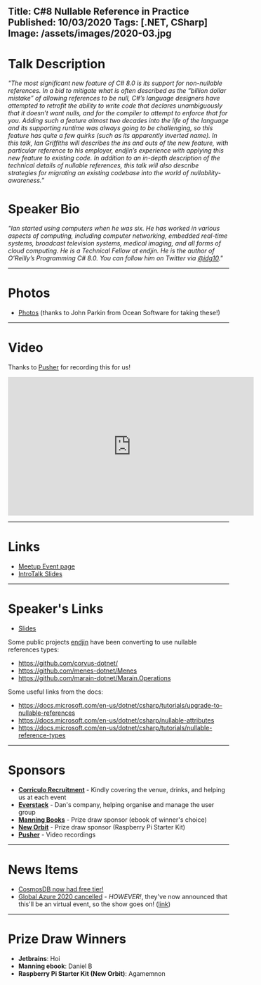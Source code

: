 Title: C#8 Nullable Reference in Practice
Published: 10/03/2020
Tags: [.NET, CSharp]
Image: /assets/images/2020-03.jpg
---
# Talk Description

_"The most significant new feature of C# 8.0 is its support for non-nullable references. In a bid to mitigate what is often described as the “billion dollar mistake” of allowing references to be null, C#’s language designers have attempted to retrofit the ability to write code that declares unambiguously that it doesn’t want nulls, and for the compiler to attempt to enforce that for you. Adding such a feature almost two decades into the life of the language and its supporting runtime was always going to be challenging, so this feature has quite a few quirks (such as its apparently inverted name). In this talk, Ian Griffiths will describes the ins and outs of the new feature, with particular reference to his employer, endjin’s experience with applying this new feature to existing code. In addition to an in-depth description of the technical details of nullable references, this talk will also describe strategies for migrating an existing codebase into the world of nullability-awareness.”_

# Speaker Bio

_"Ian started using computers when he was six. He has worked in various aspects of computing, including computer networking, embedded real-time systems, broadcast television systems, medical imaging, and all forms of cloud computing. He is a Technical Fellow at endjin. He is the author of O’Reilly’s Programming C# 8.0. You can follow him on Twitter via [@idg10](https://twitter.com/idg10)."_

---

# Photos

* [Photos](https://www.dropbox.com/sh/yf4vovx1t8ydzx9/AAD-UQknGyrv-DZOcYCU9U33a?dl=0) (thanks to John Parkin from Ocean Software for taking these!)

---

# Video

Thanks to [Pusher](https://pusher.com) for recording this for us!

<iframe width="560" height="315" src="https://www.youtube.com/embed/0IH_oLe9Bn0" frameborder="0" allow="accelerometer; autoplay; encrypted-media; gyroscope; picture-in-picture" allowfullscreen></iframe>

---

# Links

* [Meetup Event page](https://www.meetup.com/dotnetoxford/events/268540407/)
* [IntroTalk Slides](https://www.dropbox.com/s/21ky5js8myfwaui/2020-03-NullableReference.pdf?dl=0)

---

# Speaker's Links

* [Slides](https://www.dropbox.com/s/3tu7a9i03ua7kkp/Nullable%20References%20in%20Practice.pdf?dl=0)

Some public projects [endjin](https://endjin.com) have been converting to use nullable references types:

* https://github.com/corvus-dotnet/
* https://github.com/menes-dotnet/Menes
* https://github.com/marain-dotnet/Marain.Operations

Some useful links from the docs:

* https://docs.microsoft.com/en-us/dotnet/csharp/tutorials/upgrade-to-nullable-references
* https://docs.microsoft.com/en-us/dotnet/csharp/nullable-attributes
* https://docs.microsoft.com/en-us/dotnet/csharp/tutorials/nullable-reference-types

---

# Sponsors

* **[Corriculo Recruitment](https://corriculo.co.uk)** - Kindly covering the venue, drinks, and helping us at each event
* **[Everstack](https://www.everstack.com)** - Dan's company, helping organise and manage the user group
* **[Manning Books](https://www.manning.com)** - Prize draw sponsor (ebook of winner's choice)
* **[New Orbit](https://neworbit.co.uk)** - Prize draw sponsor (Raspberry Pi Starter Kit)
* **[Pusher](https://www.pusher.com/)** - Video recordings

---

# News Items

* [CosmosDB now had free tier!](https://azure.microsoft.com/en-us/updates/azure-cosmos-db-free-tier-is-now-available/)
* [Global Azure 2020 cancelled](https://globalazure.net/Blog/Post/190/Global-Azure-and-COVID-19) - _HOWEVER!_, they've now announced that this'll be an virtual event, so the show goes on! ([link](https://globalazure.net/Blog/Post/193/Global-Azure-Virtual-2020))

---

# Prize Draw Winners

* **Jetbrains**: Hoi
* **Manning ebook**: Daniel B
* **Raspberry Pi Starter Kit (New Orbit)**: Agamemnon
